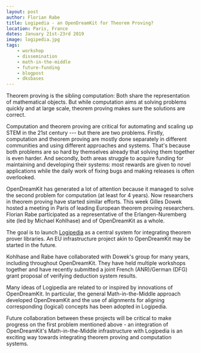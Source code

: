 ```yaml
---
layout: post
author: Florian Rabe
title: Logipedia - an OpenDreamKit for Theorem Proving?
location: Paris, France
dates: January 21st-23rd 2019
image: logipedia.jpg
tags:
    - workshop
    - dissemination
    - math-in-the-middle
    - future-funding
    - blogpost
    - dksbases	
---
```


Theorem proving is the sibling computation:
Both share the representation of mathematical objects.
But while computation aims at solving problems quickly and at large scale, theorem proving makes sure the solutions are correct.

Computation and theorem proving are critical for automating and scaling up STEM in the 21st century --- but there are two problems.
Firstly, computation and theorem proving are mostly done separately in different communities and using different approaches and systems.
That's because both problems are so hard by themselves already that solving them together is even harder.
And secondly, both areas struggle to acquire funding for maintaining and developing their systems: most rewards are given to novel applications while the daily work of fixing bugs and making releases is often overlooked.

OpenDreamKit has generated a lot of attention because it managed to solve the second problem for computation (at least for 4 years).
Now researchers in theorem proving have started similar efforts.
This week Gilles Dowek hosted a meeting in Paris of leading European theorem proving researchers.
Florian Rabe participated as a representative of the Erlangen-Nuremberg site (led by Michael Kohlhase) and of OpenDreamKit as a whole.

The goal is to launch [Logipedia](http://logipedia.inria.fr/) as a central system for integrating theorem prover libraries.
An EU infrastructure project akin to OpenDreamKit may be started in the future.

Kohlhase and Rabe have collaborated with Dowek's group for many years, including throughout OpenDreamKit.
They have held multiple workshops together and have recently submitted a joint French (ANR)/German (DFG) grant proposal of verifying deduction system results.

Many ideas of Logipedia are related to or inspired by innovations of OpenDreamKit.
In particular, the general  Math-in-the-Middle approach developed OpenDreamKit and the use of
alignments for aligning corresponding (logical) concepts has been adopted in Logipedia.

Future collaboration between these projects will be critical to make progress on the first problem mentioned above - an integration of OpenDreamKit's Math-in-the-Middle infrastructure with Logipedia is an exciting way towards integrating theorem proving and computation systems.

<!--  LocalWords:  Logipedia Dowek
 -->
